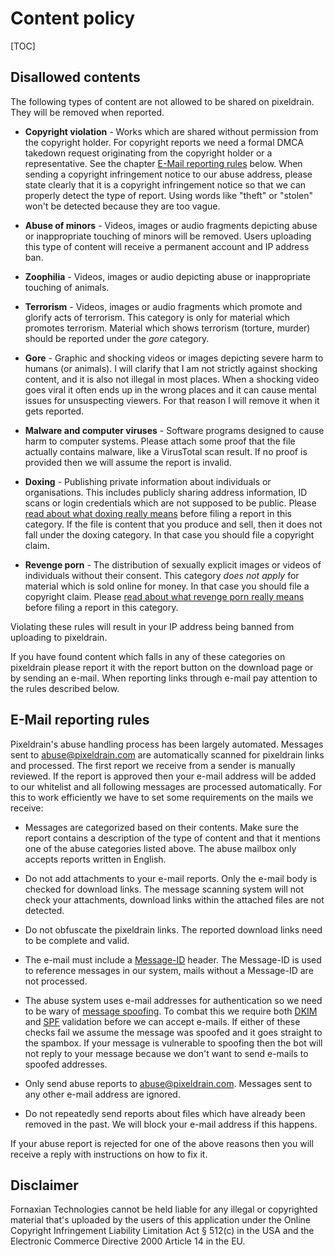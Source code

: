 # Content policy

[TOC]

## Disallowed contents

The following types of content are not allowed to be shared on pixeldrain. They
will be removed when reported.

* **Copyright violation** - Works which are shared without permission from the
  copyright holder. For copyright reports we need a formal DMCA takedown request
  originating from the copyright holder or a representative. See the chapter
  [E-Mail reporting rules](#toc_2) below. When sending a copyright infringement
  notice to our abuse address, please state clearly that it is a copyright
  infringement notice so that we can properly detect the type of report. Using
  words like "theft" or "stolen" won't be detected because they are too vague.

* **Abuse of minors** - Videos, images or audio fragments depicting abuse or
  inappropriate touching of minors will be removed. Users uploading this type of
  content will receive a permanent account and IP address ban.

* **Zoophilia** - Videos, images or audio depicting abuse or inappropriate
  touching of animals.

* **Terrorism** - Videos, images or audio fragments which promote and glorify
  acts of terrorism. This category is only for material which promotes
  terrorism. Material which shows terrorism (torture, murder) should be reported
  under the _gore_ category.

* **Gore** - Graphic and shocking videos or images depicting severe harm to
  humans (or animals). I will clarify that I am not strictly against shocking
  content, and it is also not illegal in most places. When a shocking video goes
  viral it often ends up in the wrong places and it can cause mental issues for
  unsuspecting viewers. For that reason I will remove it when it gets reported.

* **Malware and computer viruses** - Software programs designed to cause harm to
  computer systems. Please attach some proof that the file actually contains
  malware, like a VirusTotal scan result. If no proof is provided then we will
  assume the report is invalid.

* **Doxing** - Publishing private information about individuals or
  organisations. This includes publicly sharing address information, ID scans or
  login credentials which are not supposed to be public. Please [read about what
  doxing really means](https://en.wikipedia.org/wiki/Doxing) before filing a
  report in this category. If the file is content that you produce and sell,
  then it does not fall under the doxing category. In that case you should file
  a copyright claim.

* **Revenge porn** - The distribution of sexually explicit images or videos of
  individuals without their consent. This category _does not apply_ for material
  which is sold online for money. In that case you should file a copyright
  claim. Please [read about what revenge porn really
  means](https://en.wikipedia.org/wiki/Revenge_porn) before filing a report in
  this category.

Violating these rules will result in your IP address being banned from uploading
to pixeldrain.

If you have found content which falls in any of these categories on pixeldrain
please report it with the report button on the download page or by sending an
e-mail. When reporting links through e-mail pay attention to the rules described
below.

## E-Mail reporting rules

Pixeldrain's abuse handling process has been largely automated. Messages sent to
[abuse@pixeldrain.com](mailto:abuse@pixeldrain.com) are automatically scanned
for pixeldrain links and processed. The first report we receive from a sender is
manually reviewed. If the report is approved then your e-mail address will be
added to our whitelist and all following messages are processed automatically.
For this to work efficiently we have to set some requirements on the mails we
receive:

* Messages are categorized based on their contents. Make sure the report
  contains a description of the type of content and that it mentions one of the
  abuse categories listed above. The abuse mailbox only accepts reports written
  in English.

* Do not add attachments to your e-mail reports. Only the e-mail body is checked
  for download links. The message scanning system will not check your
  attachments, download links within the attached files are not detected.

* Do not obfuscate the pixeldrain links. The reported download links need to be
  complete and valid.

* The e-mail must include a
  [Message-ID](https://en.wikipedia.org/wiki/Message-ID) header. The Message-ID
  is used to reference messages in our system, mails without a Message-ID are
  not processed.

* The abuse system uses e-mail addresses for authentication so we need to be
  wary of [message spoofing](https://en.wikipedia.org/wiki/Email_spoofing). To
  combat this we require both
  [DKIM](https://en.wikipedia.org/wiki/DomainKeys_Identified_Mail) and
  [SPF](https://en.wikipedia.org/wiki/Sender_Policy_Framework) validation before
  we can accept e-mails. If either of these checks fail we assume the message
  was spoofed and it goes straight to the spambox. If your message is vulnerable
  to spoofing then the bot will not reply to your message because we don't want
  to send e-mails to spoofed addresses.

* Only send abuse reports to
  [abuse@pixeldrain.com](mailto:abuse@pixeldrain.com). Messages sent to any
  other e-mail address are ignored.

* Do not repeatedly send reports about files which have already been removed in
  the past. We will block your e-mail address if this happens.

If your abuse report is rejected for one of the above reasons then you will
receive a reply with instructions on how to fix it.

## Disclaimer

Fornaxian Technologies cannot be held liable for any illegal or copyrighted
material that's uploaded by the users of this application under the Online
Copyright Infringement Liability Limitation Act § 512\(c) in the USA and the
Electronic Commerce Directive 2000 Article 14 in the EU.
